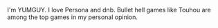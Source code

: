 I'm YUMGUY.
I love Persona and dnb. Bullet hell games like Touhou are among the top games in my personal opinion.

<!---
YUMGUY/YUMGUY is a ✨ special ✨ repository because its `README.md` (this file) appears on your GitHub profile.
You can click the Preview link to take a look at your changes.
--->
